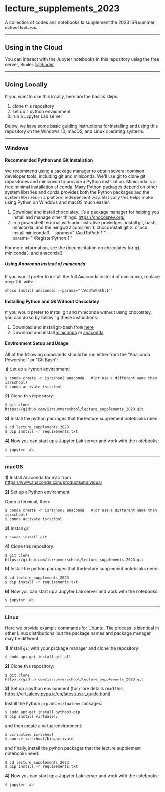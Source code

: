 # lecture_supplements_2023
A collection of codes and notebooks to supplement the 2023 ISR summer school lectures.

___

## Using in the Cloud
You can interact with the Jupyter notebooks in this repository using the free server, Binder. [![Binder](https://mybinder.org/badge_logo.svg)](https://mybinder.org/v2/gh/isrsummerschool/lecture_supplements_2023/main)
___

## Using Locally

If you want to use this locally, here are the basics steps:
1. clone this repository
2. set up a python environment
3. run a Jupyter Lab server

Below, we have some basic guiding instructions for installing and using this repository on the Windows 10, macOS, and Linux operating systems.

___

### Windows
#### Recommended Python and Git Installation
We recommend using a package manager to obtain several common developer tools, including git and miniconda. We'll use git to clone git repositories and miniconda to provide a Python installation. Miniconda is a free minimal installation of conda. Many Python packages depend on other system libraries and conda provides both the Python packages and the system libraries in a platform independent way. Basically this helps make using Python on Windows and macOS much easier.
1.    Download and install chocolatey. It’s a package manager for helping you install and manage other things: https://chocolatey.org/
2.    In a powershell terminal with administrative privledges, install git, bash, miniconda, and the mingw32 compiler:
    1. choco install git
    2. choco install miniconda3 --params="'/AddToPath:1'" --params="'/RegisterPython:1'"

For more information, see the documentation on chocolatey for [git](https://community.chocolatey.org/packages/git), [miniconda3](https://community.chocolatey.org/packages/miniconda3), and [anaconda3](https://community.chocolatey.org/packages/anaconda3)

##### Using Anaconda instead of miniconda
If you would prefer to install the full Anaconda instead of miniconda, replace step 2.ii. with:
```
choco install anaconda3 --params="'/AddToPath:1'"
```
#### Installing Python and Git Without Chocolatey
If you would prefer to install git and miniconda without using chocolatey, you can do so by following these instructions:
1. Download and install git-bash from [here](https://gitforwindows.org/)
2. Download and install [miniconda](https://docs.conda.io/en/latest/miniconda.html) or [anaconda](https://www.anaconda.com/products/individual-b)

#### Environment Setup and Usage
All of the following commands should be run either from the "Anaconda Powershell" or "Git Bash":

**1)** Set up a Python environment:

    $ conda create -n isrschool anaconda   #(or use a different name than isrschool)
    $ conda activate isrschool

**2)** Clone this repository:

    $ git clone https://github.com/isrsummerschool/lecture_supplements_2023.git

**3)** Install the python packages that the lecture supplement notebooks need:

    $ cd lecture_supplements_2023
    $ pip install -r requirements.txt

**4)** Now you can start up a Jupyter Lab server and work with the notebooks:

    $ jupyter lab

___

### macOS

**1)** Install Anaconda for mac from https://www.anaconda.com/products/individual

**2)** Set up a Python environment

Open a terminal, then:

    $ conda create -n isrschool anaconda   #(or use a different name than isrschool)
    $ conda activate isrschool
    
**3)** Install git

    $ conda install git 
    
**4)** Clone this repository:

    $ git clone https://github.com/isrsummerschool/lecture_supplements_2023.git
    
**5)** Install the python packages that the lecture supplement notebooks need:

    $ cd lecture_supplements_2023
    $ pip install -r requirements.txt


**6)** Now you can start up a Jupyter Lab server and work with the notebooks:

    $ jupyter lab

___

### Linux

Here we provide example commands for Ubuntu. The process is identical in other Linux distributions, but the package names and package manager may be different.

**1)** Install ``git`` with your package manager and clone the repository:

    $ sudo apt-get install git-all

**2)** Clone this repository:

    $ git clone https://github.com/isrsummerschool/lecture_supplements_2023.git
    
**3)** Set up a python environment (for more details read this: https://virtualenv.pypa.io/en/latest/user_guide.html)

Install the Python ``pip`` and ``virtualenv`` packages:

    $ sudo apt-get install python3-pip
    $ pip install virtualenv
    
and then create a virtual environment:

    $ virtualenv isrschool
    $ source isrschool/bin/activate
    
and finally, install the python packages that the lecture supplement notebooks need:

    $ cd lecture_supplements_2023
    $ pip install -r requirements.txt

**4)** Now you can start up a Jupyter Lab server and work with the notebooks:

    $ jupyter lab
